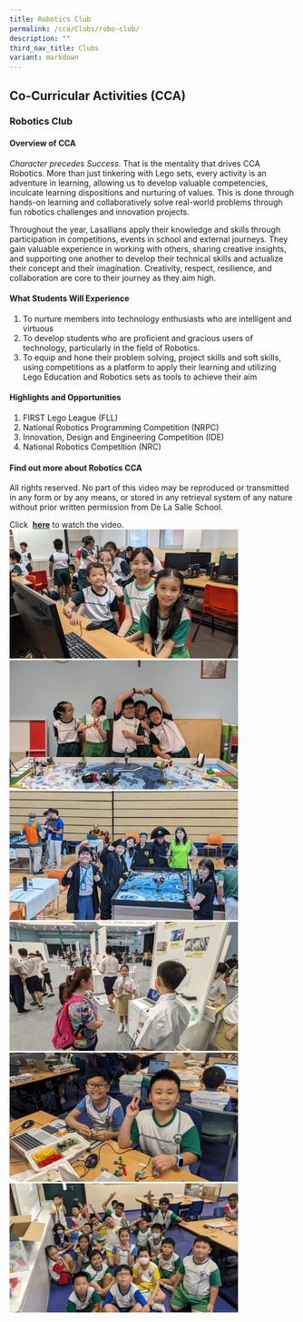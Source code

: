 ```yaml
---
title: Robotics Club
permalink: /cca/Clubs/robo-club/
description: ""
third_nav_title: Clubs
variant: markdown
---
```

## Co-Curricular&nbsp;Activities&nbsp;(CCA)

### Robotics Club
#### Overview of CCA
*Character precedes Success*. That is the mentality that drives CCA Robotics. More than just tinkering with Lego sets, every activity is an adventure in learning, allowing us to develop valuable competencies, inculcate learning dispositions and nurturing of values. This is done through hands-on learning and collaboratively solve real-world problems through fun robotics challenges and innovation projects.

Throughout the year, Lasallians apply their knowledge and skills through participation in competitions, events in school and external journeys. They gain valuable experience in working with others, sharing creative insights, and supporting one another to develop their technical skills and actualize their concept and their imagination. Creativity, respect, resilience, and collaboration are core to their journey as they aim high.

#### What Students Will Experience 

1. To nurture members into technology enthusiasts who are intelligent and virtuous
2. To develop students who are proficient and gracious users of technology, particularly in the field of Robotics.
3. To equip and hone their problem solving, project skills and soft skills, using competitions as a platform to apply their learning and utilizing Lego Education and Robotics sets as tools to achieve their aim


#### Highlights and Opportunities 
1. FIRST Lego League (FLL)
2. National Robotics Programming Competition (NRPC)
3. Innovation, Design and Engineering Competition (IDE)
4. National Robotics Competition (NRC)<br>


#### Find out more about Robotics CCA

All rights reserved. No part of this video may be reproduced or transmitted in any form or by any means, or stored in any retrieval system of any nature without prior written permission from De La Salle School.  

Click&nbsp; [**here**](https://youtu.be/n3Ov7clEyAo)&nbsp;to watch the video. <br>
<img src="/images/2025/Cca/rb1.jpg" style="width:80%"><br>
<img src="/images/2025/Cca/rb2.jpg" style="width:80%"><br>
<img src="/images/2025/Cca/rb3.jpg" style="width:80%"><br>
<img src="/images/2025/Cca/rb4.jpg" style="width:80%"><br>
<img src="/images/2025/Cca/rb5.jpg" style="width:80%"><br>
<img src="/images/2025/Cca/rb6.jpg" style="width:80%"><br>